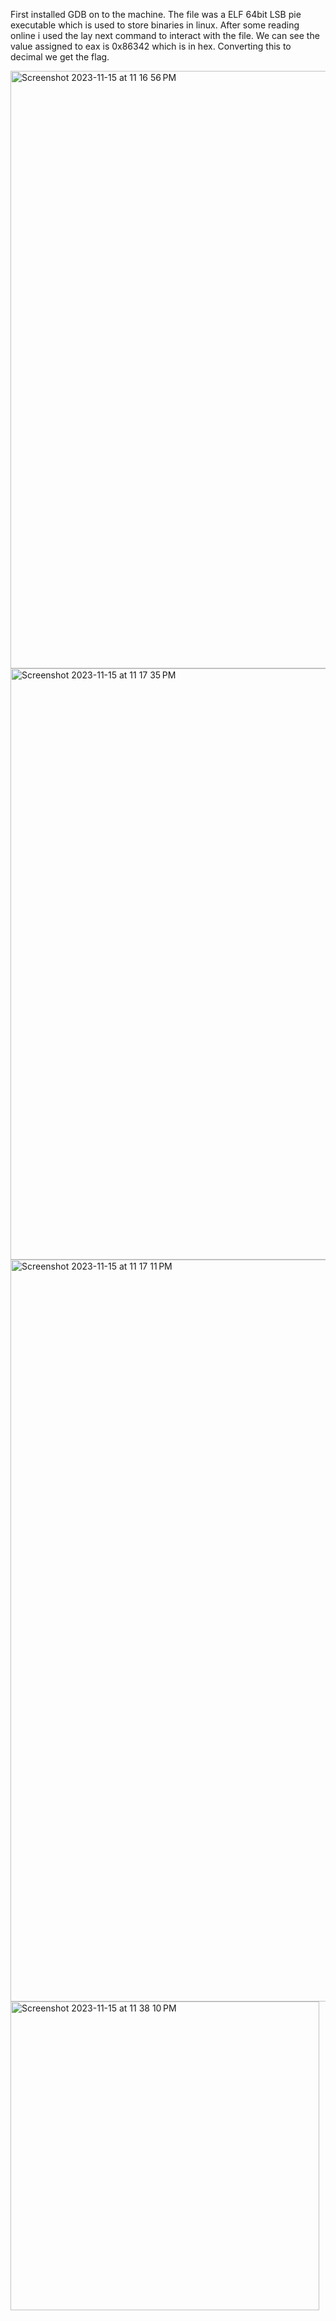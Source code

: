 
First installed GDB on to the machine. The file was a ELF 64bit LSB pie executable which is used to store binaries in linux. After some reading online i used the lay next command to interact with the file. We can see the value assigned to eax is 0x86342 which is in hex. Converting this to decimal we get the flag.



<img width="956" alt="Screenshot 2023-11-15 at 11 16 56 PM" src="https://github.com/nsjss1207/Crypto/assets/107710230/c415e245-2532-473e-939a-0ae2078ac018">
<img width="946" alt="Screenshot 2023-11-15 at 11 17 35 PM" src="https://github.com/nsjss1207/Crypto/assets/107710230/e676dbfc-718c-46ac-905a-f2c0ed3f2a29">
<img width="1187" alt="Screenshot 2023-11-15 at 11 17 11 PM" src="https://github.com/nsjss1207/Crypto/assets/107710230/5409c1c2-4162-4efa-a0a3-25fbe42440b8">
<img width="494" alt="Screenshot 2023-11-15 at 11 38 10 PM" src="https://github.com/nsjss1207/Crypto/assets/107710230/8cd3bf04-13d4-46ac-a101-04bd1be682ad">
